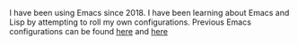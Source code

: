 I have been using Emacs since 2018.
I have been learning about Emacs and Lisp by attempting to roll my own configurations.
Previous Emacs configurations can be found [here](https://github.com/sujayvadlakonda/old-emacs/tree/bankruptcy2) and [here](https://github.com/sujayvadlakonda/old-emacs-2/tree/master)
